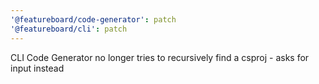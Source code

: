 ```yaml
---
'@featureboard/code-generator': patch
'@featureboard/cli': patch
---
```


CLI Code Generator no longer tries to recursively find a csproj - asks for input instead

